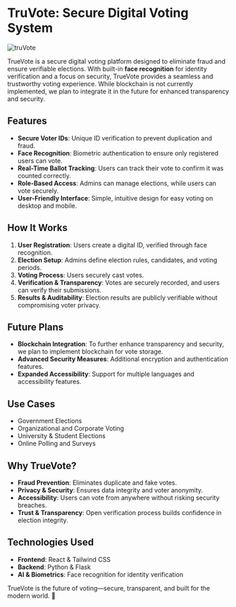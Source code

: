 # TruVote: Secure Digital Voting System

![truVote](https://github.com/user-attachments/assets/c575ade8-e088-420d-bd80-963e6ffdcc29)

TrueVote is a secure digital voting platform designed to eliminate fraud and ensure verifiable elections. With built-in **face recognition** for identity verification and a focus on security, TrueVote provides a seamless and trustworthy voting experience. While blockchain is not currently implemented, we plan to integrate it in the future for enhanced transparency and security.

## Features
- **Secure Voter IDs**: Unique ID verification to prevent duplication and fraud.
- **Face Recognition**: Biometric authentication to ensure only registered users can vote.
- **Real-Time Ballot Tracking**: Users can track their vote to confirm it was counted correctly.
- **Role-Based Access**: Admins can manage elections, while users can vote securely.
- **User-Friendly Interface**: Simple, intuitive design for easy voting on desktop and mobile.

## How It Works
1. **User Registration**: Users create a digital ID, verified through face recognition.
2. **Election Setup**: Admins define election rules, candidates, and voting periods.
3. **Voting Process**: Users securely cast votes.
4. **Verification & Transparency**: Votes are securely recorded, and users can verify their submissions.
5. **Results & Auditability**: Election results are publicly verifiable without compromising voter privacy.

## Future Plans
- **Blockchain Integration**: To further enhance transparency and security, we plan to implement blockchain for vote storage.
- **Advanced Security Measures**: Additional encryption and authentication features.
- **Expanded Accessibility**: Support for multiple languages and accessibility features.

## Use Cases
- Government Elections
- Organizational and Corporate Voting
- University & Student Elections
- Online Polling and Surveys

## Why TrueVote?
- **Fraud Prevention**: Eliminates duplicate and fake votes.
- **Privacy & Security**: Ensures data integrity and voter anonymity.
- **Accessibility**: Users can vote from anywhere without risking security breaches.
- **Trust & Transparency**: Open verification process builds confidence in election integrity.

## Technologies Used
- **Frontend**: React & Tailwind CSS
- **Backend**: Python & Flask 
- **AI & Biometrics**: Face recognition for identity verification

TrueVote is the future of voting—secure, transparent, and built for the modern world. 🚀